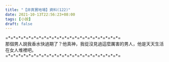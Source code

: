 ```yaml
---
title: "【非真實地場】資料(122)"
date: 2021-10-13T22:56:23+08:00
tags: [小說]
draft: false
---
```


=\*=\*=\*=\*=\*=\*=\*=\*=\*=\*=\*=\*=\*=\*=\*=\*=\*=\*=\*=\*=\*=\*=  
那個男人說我香水快過期了？他真神，我從沒見過這麼厲害的男人，他是天天生活在女人堆裡吧。          
=\*=\*=\*=\*=\*=\*=\*=\*=\*=\*=\*=\*=\*=\*=\*=\*=\*=\*=\*=\*=\*=\*=  